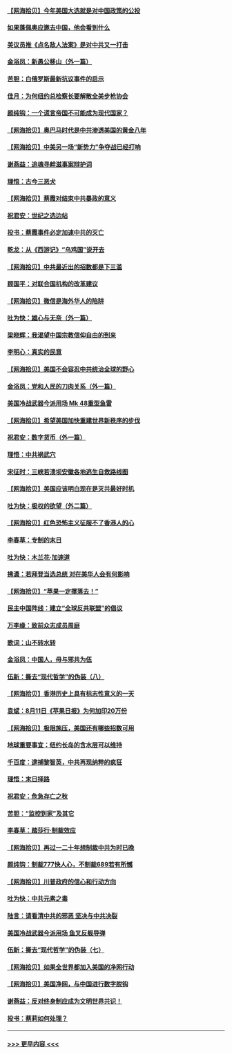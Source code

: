 #### [【网海拾贝】今年美国大选就是对中国政策的公投](../pages/nsc993/n12350973.md?t=08240802) 
#### [如果蓬佩奥应邀去中国，他会看到什么](../pages/nsc993/n12350945.md?t=08240802) 
#### [美议员推《点名敌人法案》是对中共又一打击](../pages/nsc993/n12350765.md?t=08240802) 
#### [金浴凤：新愚公移山（外一篇）](../pages/nsc993/n12350253.md?t=08240802) 
#### [苦胆：白俄罗斯最新抗议事件的启示](../pages/nsc993/n12349989.md?t=08240802) 
#### [佳月：为何纽约总检察长要解散全美步枪协会](../pages/nsc993/n12349939.md?t=08240802) 
#### [颜纯钩：一个谎言帝国不可能成为现代国家？](../pages/nsc993/n12349898.md?t=08240802) 
#### [【网海拾贝】奥巴马时代是中共渗透美国的黄金八年](../pages/nsc993/n12349284.md?t=08240802) 
#### [【网海拾贝】中美另一场“新势力”争夺战已经打响](../pages/nsc993/n12346998.md?t=08240802) 
#### [谢燕益：追魂寻衅滋事案辩护词](../pages/nsc993/n12346892.md?t=08240802) 
#### [理悟：古今三恶犬](../pages/nsc993/n12345190.md?t=08240802) 
#### [【网海拾贝】蔡霞对结束中共暴政的意义](../pages/nsc993/n12344263.md?t=08240802) 
#### [祝君安：世纪之选边站](../pages/nsc993/n12342382.md?t=08240802) 
#### [投书：蔡霞事件必定加速中共的灭亡](../pages/nsc993/n12341881.md?t=08240802) 
#### [乾龙：从《西游记》“乌鸡国”说开去](../pages/nsc993/n12341690.md?t=08240802) 
#### [【网海拾贝】中共最近出的招数都是下三滥](../pages/nsc993/n12341593.md?t=08240802) 
#### [顾国平：对联合国机构的改革建议](../pages/nsc993/n12339928.md?t=08240802) 
#### [【网海拾贝】微信是海外华人的陷阱](../pages/nsc993/n12338868.md?t=08240802) 
#### [吐为快：雄心与无奈（外一篇）](../pages/nsc993/n12338132.md?t=08240802) 
#### [梁晓辉：我渴望中国宗教信仰自由的到来](../pages/nsc993/n12336657.md?t=08240802) 
#### [李明心：真实的民意](../pages/nsc993/n12336089.md?t=08240802) 
#### [【网海拾贝】美国不会容忍中共统治全球的野心](../pages/nsc993/n12336063.md?t=08240802) 
#### [金浴凤：党和人民的刀肉关系（外一篇）](../pages/nsc993/n12335834.md?t=08240802) 
#### [美国冷战武器今派用场 Mk 48重型鱼雷](../pages/nsc993/n12335354.md?t=08240802) 
#### [【网海拾贝】希望美国加快重建世界新秩序的步伐](../pages/nsc993/n12334224.md?t=08240802) 
#### [祝君安：数字货币（外一篇）](../pages/nsc993/n12334186.md?t=08240802) 
#### [理悟：中共祸武穴](../pages/nsc993/n12333962.md?t=08240802) 
#### [宋征时：三峡若溃坝安徽各地逃生自救路线图](../pages/nsc993/n12332450.md?t=08240802) 
#### [【网海拾贝】美国应该明白现在是灭共最好时机](../pages/nsc993/n12332313.md?t=08240802) 
#### [吐为快：极权的欲望（外二篇）](../pages/nsc993/n12332089.md?t=08240802) 
#### [【网海拾贝】红色恐怖主义征服不了香港人的心](../pages/nsc993/n12329296.md?t=08240802) 
#### [李春草：专制的末日](../pages/nsc993/n12329079.md?t=08240802) 
#### [吐为快：木兰花‧加速道](../pages/nsc993/n12327366.md?t=08240802) 
#### [拂潇：若拜登当选总统 对在美华人会有何影响](../pages/nsc993/n12295996.md?t=08240802) 
#### [【网海拾贝】“苹果一定撑落去！”](../pages/nsc993/n12326784.md?t=08240802) 
#### [民主中国阵线：建立“全球反共联盟”的倡议](../pages/nsc993/n12324177.md?t=08240802) 
#### [万李缘：致前众志成员周庭](../pages/nsc993/n12324635.md?t=08240802) 
#### [歌词：山不转水转](../pages/nsc993/n12324599.md?t=08240802) 
#### [金浴凤：中国人，毋与邪共为伍](../pages/nsc993/n12324257.md?t=08240802) 
#### [伍新：撕去“现代哲学”的伪装（八）](../pages/nsc993/n12324188.md?t=08240802) 
#### [【网海拾贝】香港历史上具有标志性意义的一天](../pages/nsc993/n12324021.md?t=08240802) 
#### [袁斌：8月11日《苹果日报》为何加印20万份](../pages/nsc993/n12323955.md?t=08240802) 
#### [【网海拾贝】极限施压，美国还有哪些招数可用](../pages/nsc993/n12322512.md?t=08240802) 
#### [地球重要事宜：纽约长岛的含水层可以维持](../pages/nsc993/n12321844.md?t=08240802) 
#### [千百度：逮捕黎智英，中共再现纳粹的疯狂](../pages/nsc993/n12321777.md?t=08240802) 
#### [理悟：末日择路](../pages/nsc993/n12320812.md?t=08240802) 
#### [祝君安：危急存亡之秋](../pages/nsc993/n12320795.md?t=08240802) 
#### [苦胆：“监控到家”及其它](../pages/nsc993/n12320751.md?t=08240802) 
#### [李春草：踏莎行·制裁效应](../pages/nsc993/n12318290.md?t=08240802) 
#### [【网海拾贝】再过一二十年想制裁中共为时已晚](../pages/nsc993/n12318195.md?t=08240802) 
#### [颜纯钩：制裁777快人心，不制裁689若有所憾](../pages/nsc993/n12316912.md?t=08240802) 
#### [【网海拾贝】川普政府的信心和行动方向](../pages/nsc993/n12316673.md?t=08240802) 
#### [吐为快：中共元素之毒](../pages/nsc993/n12316547.md?t=08240802) 
#### [陆言：请看清中共的邪恶 坚决与中共决裂](../pages/nsc993/n12315784.md?t=08240802) 
#### [美国冷战武器今派用场 鱼叉反舰导弹](../pages/nsc993/n12316258.md?t=08240802) 
#### [伍新：撕去“现代哲学”的伪装（七）](../pages/nsc993/n12315846.md?t=08240802) 
#### [【网海拾贝】如果全世界都加入美国的净网行动](../pages/nsc993/n12315588.md?t=08240802) 
#### [【网海拾贝】美国净网，与中国进行数字脱钩](../pages/nsc993/n12312813.md?t=08240802) 
#### [谢燕益：反对终身制应成为文明世界共识！](../pages/nsc993/n12310465.md?t=08240802) 
#### [投书：蔡莉如何处理？](../pages/nsc993/n12310224.md?t=08240802) 

----
#### [ >>> 更早内容 <<< ](../indexes/nsc993-earlier.md)
